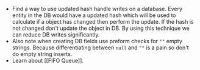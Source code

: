 - Find a way to use updated hash handle writes on a database. Every entity in the DB would have a updated hash which will be used to calculate if a object has changed then perform the update. If the hash is not changed don't update the object in DB. By using this technique we can reduce DB writes significantly.
- Also note when creating DB fields use preform checks for `""` empty strings. Because differentiating between `null` and `""` is a pain so don't do empty string inserts.
- Learn about [[FIFO Queue]].